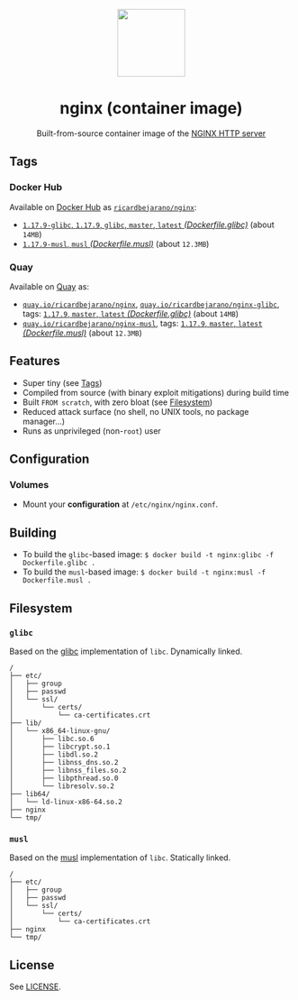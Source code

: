 <p align="center"><img src="https://emojipedia-us.s3.dualstack.us-west-1.amazonaws.com/thumbs/320/apple/155/gear_2699.png" width="120px"></p>
<h1 align="center">nginx (container image)</h1>
<p align="center">Built-from-source container image of the <a href="https://nginx.org/">NGINX HTTP server</a></p>


## Tags

### Docker Hub

Available on [Docker Hub](https://hub.docker.com) as [`ricardbejarano/nginx`](https://hub.docker.com/r/ricardbejarano/nginx):

- [`1.17.9-glibc`, `1.17.9`, `glibc`, `master`, `latest` *(Dockerfile.glibc)*](https://github.com/ricardbejarano/nginx/blob/master/Dockerfile.glibc) (about `14MB`)
- [`1.17.9-musl`, `musl` *(Dockerfile.musl)*](https://github.com/ricardbejarano/nginx/blob/master/Dockerfile.musl) (about `12.3MB`)

### Quay

Available on [Quay](https://quay.io) as:

- [`quay.io/ricardbejarano/nginx`](https://quay.io/repository/ricardbejarano/nginx), [`quay.io/ricardbejarano/nginx-glibc`](https://quay.io/repository/ricardbejarano/nginx-glibc), tags: [`1.17.9`, `master`, `latest` *(Dockerfile.glibc)*](https://github.com/ricardbejarano/nginx/blob/master/Dockerfile.glibc) (about `14MB`)
- [`quay.io/ricardbejarano/nginx-musl`](https://quay.io/repository/ricardbejarano/nginx-musl), tags: [`1.17.9`, `master`, `latest` *(Dockerfile.musl)*](https://github.com/ricardbejarano/nginx/blob/master/Dockerfile.musl) (about `12.3MB`)


## Features

* Super tiny (see [Tags](#tags))
* Compiled from source (with binary exploit mitigations) during build time
* Built `FROM scratch`, with zero bloat (see [Filesystem](#filesystem))
* Reduced attack surface (no shell, no UNIX tools, no package manager...)
* Runs as unprivileged (non-`root`) user


## Configuration

### Volumes

- Mount your **configuration** at `/etc/nginx/nginx.conf`.


## Building

- To build the `glibc`-based image: `$ docker build -t nginx:glibc -f Dockerfile.glibc .`
- To build the `musl`-based image: `$ docker build -t nginx:musl -f Dockerfile.musl .`


## Filesystem

### `glibc`

Based on the [glibc](https://www.gnu.org/software/libc/) implementation of `libc`. Dynamically linked.

```
/
├── etc/
│   ├── group
│   ├── passwd
│   └── ssl/
│       └── certs/
│           └── ca-certificates.crt
├── lib/
│   └── x86_64-linux-gnu/
│       ├── libc.so.6
│       ├── libcrypt.so.1
│       ├── libdl.so.2
│       ├── libnss_dns.so.2
│       ├── libnss_files.so.2
│       ├── libpthread.so.0
│       └── libresolv.so.2
├── lib64/
│   └── ld-linux-x86-64.so.2
├── nginx
└── tmp/
```

### `musl`

Based on the [musl](https://www.musl-libc.org/) implementation of `libc`. Statically linked.

```
/
├── etc/
│   ├── group
│   ├── passwd
│   └── ssl/
│       └── certs/
│           └── ca-certificates.crt
├── nginx
└── tmp/
```


## License

See [LICENSE](https://github.com/ricardbejarano/nginx/blob/master/LICENSE).
